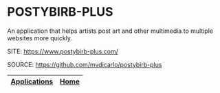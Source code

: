 # POSTYBIRB-PLUS

 An application that helps artists post art and other 
 multimedia to multiple websites more quickly.

 SITE: https://www.postybirb-plus.com/

 SOURCE: https://github.com/mvdicarlo/postybirb-plus

 | [Applications](https://portable-linux-apps.github.io/apps.html) | [Home](https://portable-linux-apps.github.io)
 | --- | --- |
